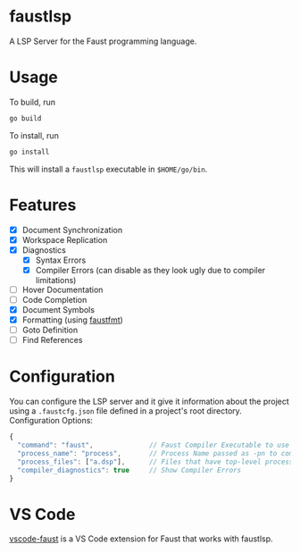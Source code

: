 # faustlsp

A LSP Server for the Faust programming language.

# Usage

To build, run  
```sh
go build
```

To install, run  
```sh
go install
```

This will install a `faustlsp` executable in `$HOME/go/bin`.

# Features

- [x] Document Synchronization
- [x] Workspace Replication
- [x] Diagnostics
  - [x] Syntax Errors
  - [x] Compiler Errors (can disable as they look ugly due to compiler limitations)
- [ ] Hover Documentation
- [ ] Code Completion
- [x] Document Symbols
- [x] Formatting (using [faustfmt](https://github.com/carn181/faustfmt))
- [ ] Goto Definition
- [ ] Find References

# Configuration

You can configure the LSP server and it give it information about the project using a `.faustcfg.json` file defined in a project's root directory.  
Configuration Options:  
```js
{
  "command": "faust",              // Faust Compiler Executable to use
  "process_name": "process",       // Process Name passed as -pn to compiler
  "process_files": ["a.dsp"],      // Files that have top-level processes defined
  "compiler_diagnostics": true     // Show Compiler Errors 
}
```

# VS Code

[vscode-faust](https://github.com/carn181/vscode-faust) is a VS Code extension for Faust that works with faustlsp.
